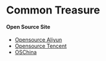 # Common Treasure

#### Open Source Site
- [Opensource Aliyun](https://opsx.alibaba.com/mirror?lang=zh-CN)
- [Opensource Tencent](https://opensource.tencent.com/)
- [OSChina](https://www.oschina.net/)


